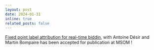 ```yaml
---
layout: post
date: 2024-01-31
inline: true
related_posts: false
---
```

<a href = "assets/pdf/fipla.pdf" target = "_self">Fixed point label attribution for real-time biddin</a>, with Antoine Désir and Martin Bompaire has been accepted for publication at MSOM ! 
